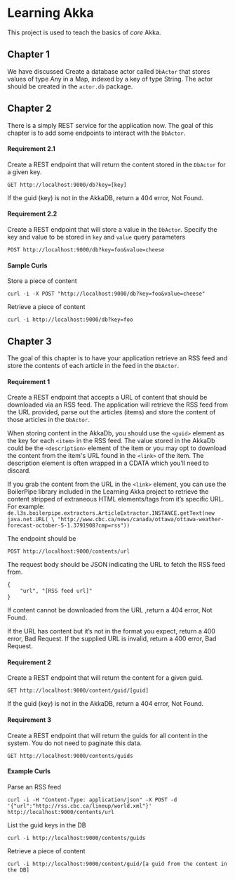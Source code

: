 # Learning Akka

This project is used to teach the basics of _core_ Akka.

## Chapter 1
We have discussed 
Create a database actor called `DbActor` that stores values of type Any in a Map, indexed by a key of type String.
The actor should be created in the `actor.db` package.

## Chapter 2
There is a simply REST service for the application now. The goal of this chapter is to add some endpoints to interact
with the `DbActor`.

#### Requirement 2.1
Create a REST endpoint that will return the content stored in the `DbActor` for a given key.
```
GET http://localhost:9000/db?key=[key]
```

If the guid (key) is not in the AkkaDB, return a 404 error, Not Found.

#### Requirement 2.2
Create a REST endpoint that will store a value in the `DbActor`. Specify the key and value to be stored in `key` and 
`value` query parameters
```
POST http://localhost:9000/db?key=foo&value=cheese
```


#### Sample Curls
Store a piece of content
```
curl -i -X POST "http://localhost:9000/db?key=foo&value=cheese"
```

Retrieve a piece of content
```
curl -i http://localhost:9000/db?key=foo
```

## Chapter 3
The goal of this chapter is to have your application retrieve an RSS feed and store the contents of each article in the feed in the `DbActor`.

#### Requirement 1
Create a REST endpoint that accepts a URL of content that should be downloaded via an RSS feed. The application will
retrieve the RSS feed from the URL provided, parse out the articles (items) and store the content of those articles in
the `DbActor`.

When storing content in the AkkaDb, you should use the `<guid>` element as the key for each `<item>` in the RSS feed. The value
stored in the AkkaDb could be the `<description>` element of the item or you may opt to download the content from the
item's URL found in the `<link>` of the item. The description element is often wrapped in a CDATA which you’ll need to discard.

If you grab the content from the URL in the `<link>` element, you can use the BoilerPipe library included in the Learning
Akka project to retrieve the content stripped of extraneous HTML elements/tags from it’s specific URL. For example:
`de.l3s.boilerpipe.extractors.ArticleExtractor.INSTANCE.getText(new java.net.URL( \
"http://www.cbc.ca/news/canada/ottawa/ottawa-weather-forecast-october-5-1.3791908?cmp=rss"))`

The endpoint should be
```
POST http://localhost:9000/contents/url
```

The request body should be JSON indicating the URL to fetch the RSS feed from.
```
{
    "url", "[RSS feed url]"
}
```

If content cannot be downloaded from the URL ,return a 404 error, Not Found.

If the URL has content but it’s not in the format you expect, return a 400 error, Bad Request. If the supplied URL is invalid, return a 400 error, Bad Request.

#### Requirement 2
Create a REST endpoint that will return the content for a given guid.
```
GET http://localhost:9000/content/guid/[guid]
```

If the guid (key) is not in the AkkaDB, return a 404 error, Not Found.

#### Requirement 3
Create a REST endpoint that will return the guids for all content in the system. You do not need to paginate this data.
```
GET http://localhost:9000/contents/guids
```

#### Example Curls

Parse an RSS feed
```
curl -i -H "Content-Type: application/json" -X POST -d '{"url":"http://rss.cbc.ca/lineup/world.xml"}' http://localhost:9000/contents/url
```

List the guid keys in the DB
```
curl -i http://localhost:9000/contents/guids
```

Retrieve a piece of content
```
curl -i http://localhost:9000/content/guid/[a guid from the content in the DB]
```
